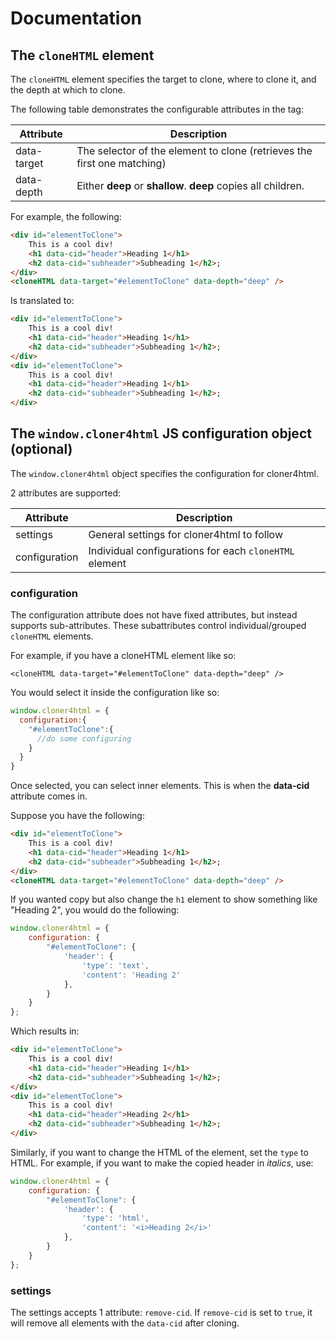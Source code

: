 # Documentation

## The `cloneHTML` element

The `cloneHTML` element specifies the target to clone, where to clone it, and the depth at which to clone.

The following table demonstrates the configurable attributes in the tag:

| Attribute | Description |
| ------------- | ------------- |
| data-target  | The selector of the element to clone (retrieves the first one matching) |
| data-depth  | Either **deep** or **shallow**. **deep** copies all children.  |

For example, the following:

```html
<div id="elementToClone">
    This is a cool div!
    <h1 data-cid="header">Heading 1</h1>
    <h2 data-cid="subheader">Subheading 1</h2>;
</div>
<cloneHTML data-target="#elementToClone" data-depth="deep" />
```

Is translated to:

```html
<div id="elementToClone">
    This is a cool div!
    <h1 data-cid="header">Heading 1</h1>
    <h2 data-cid="subheader">Subheading 1</h2>;
</div>
<div id="elementToClone">
    This is a cool div!
    <h1 data-cid="header">Heading 1</h1>
    <h2 data-cid="subheader">Subheading 1</h2>;
</div>
```

## The `window.cloner4html` JS configuration object (optional)

The `window.cloner4html` object specifies the configuration for cloner4html.

2 attributes are supported:

| Attribute | Description |
| ------------- | ------------- |
| settings  | General settings for cloner4html to follow |
| configuration  | Individual configurations for each `cloneHTML` element |

### configuration

The configuration attribute does not have fixed attributes, but instead supports sub-attributes. These subattributes control individual/grouped `cloneHTML` elements.

For example, if you have a cloneHTML element like so:

```
<cloneHTML data-target="#elementToClone" data-depth="deep" />
```

You would select it inside the configuration like so:

```javascript
window.cloner4html = {
  configuration:{
    "#elementToClone":{
      //do some configuring
    }
  }
}
```

Once selected, you can select inner elements. This is when the **data-cid** attribute comes in.

Suppose you have the following:

```html
<div id="elementToClone">
    This is a cool div!
    <h1 data-cid="header">Heading 1</h1>
    <h2 data-cid="subheader">Subheading 1</h2>;
</div>
<cloneHTML data-target="#elementToClone" data-depth="deep" />
```

If you wanted copy but also change the `h1` element to show something like "Heading 2", you would do the following:
```javascript
window.cloner4html = {
    configuration: {
        "#elementToClone": {
            'header': {
                'type': 'text',
                'content': 'Heading 2'
            },
        }
    }
};
```

Which results in:

```html
<div id="elementToClone">
    This is a cool div!
    <h1 data-cid="header">Heading 1</h1>
    <h2 data-cid="subheader">Subheading 1</h2>;
</div>
<div id="elementToClone">
    This is a cool div!
    <h1 data-cid="header">Heading 2</h1>
    <h2 data-cid="subheader">Subheading 1</h2>;
</div>
```

Similarly, if you want to change the HTML of the element, set the `type` to HTML. For example, if you want to make the copied header in *italics*, use:

```javascript
window.cloner4html = {
    configuration: {
        "#elementToClone": {
            'header': {
                'type': 'html',
                'content': '<i>Heading 2</i>'
            },
        }
    }
};
```

### settings

The settings accepts 1 attribute: `remove-cid`. If `remove-cid` is set to `true`, it will remove all elements with the `data-cid` after cloning.
